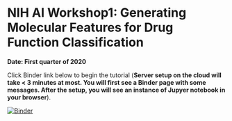 # NIH AI Workshop1: Generating Molecular Features for Drug Function Classification  
**Date: First quarter of 2020**

Click Binder link below to begin the tutorial (**Server setup on the cloud will take < 3 minutes at most. You will first see a Binder page with some messages. After the setup, you will see an instance of Jupyer notebook in your browser**).

[![Binder](https://mybinder.org/badge_logo.svg)](https://mybinder.org/v2/gh/ravichas/SRWkshp1/master)
